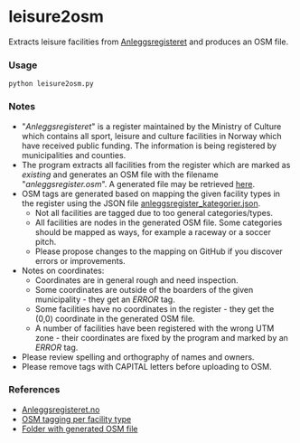 # leisure2osm
Extracts leisure facilities from [Anleggsregisteret](https://www.anleggsregisteret.no/) and produces an OSM file.

### Usage

<code>python leisure2osm.py</code>

### Notes

* "*Anleggsregisteret*" is a register maintained by the Ministry of Culture which contains all sport, leisure and culture facilities in Norway which have received public funding. The information is being registered by municipalities and counties.
* The program extracts all facilities from the register which are marked as *existing* and generates an OSM file with the filename "*anleggsregister.osm*". A generated file may be retrieved [here](https://drive.google.com/drive/folders/1nhxjciiwOOIWmTlmXsQp-4WoYwZlsGZ6?usp=sharing).
* OSM tags are generated based on mapping the given facility types in the register using the JSON file [anleggsregister_kategorier.json](https://github.com/osmno/leisure2osm/blob/master/anleggsregister_kategorier.json).
  * Not all facilities are tagged due to too general categories/types.
  * All facilities are nodes in the generated OSM file. Some categories should be mapped as ways, for example a raceway or a soccer pitch.
  * Please propose changes to the mapping on GitHub if you discover errors or improvements.
* Notes on coordinates:
  * Coordinates are in general rough and need inspection.
  * Some coordinates are outside of the boarders of the given municipality - they get an *ERROR* tag.
  * Some facilities have no coordinates in the register - they get the (0,0) coordinate in the generated OSM file.
  * A number of facilities have been registered with the wrong UTM zone - their coordinates are fixed by the program and marked by an *ERROR* tag.
* Please review spelling and orthography of names and owners.
* Please remove tags with CAPITAL letters before uploading to OSM.


### References

* [Anleggsregisteret.no](https://www.anleggsregisteret.no)
* [OSM tagging per facility type](https://github.com/osmno/leisure2osm/blob/master/anleggsregister_kategorier.json)
* [Folder with generated OSM file](https://drive.google.com/drive/folders/1nhxjciiwOOIWmTlmXsQp-4WoYwZlsGZ6?usp=sharing)
